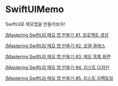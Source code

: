 # SwiftUIMemo
SwiftUI로 메모앱을 만들어보자!

[[Mastering SwiftUI] 메모 앱 만들기 #1. 프로젝트 생성](https://www.youtube.com/watch?v=Sw58itHUmJo)


[[Mastering SwiftUI] 메모 앱 만들기 #2. 모델 클래스](https://www.youtube.com/watch?v=2nCow_Km1g4)


[[Mastering SwiftUI] 메모 앱 만들기 #3. 메모 목록 화면](https://www.youtube.com/watch?v=djykMniqWwg)


[[Mastering SwiftUI] 메모 앱 만들기 #4. 리스트 디자인](https://www.youtube.com/watch?v=okpZhPOBCBo)


[[Mastering SwiftUI] 메모 앱 만들기 #5. 리스트 리팩토링](https://www.youtube.com/watch?v=czqFCBQMcHI)
